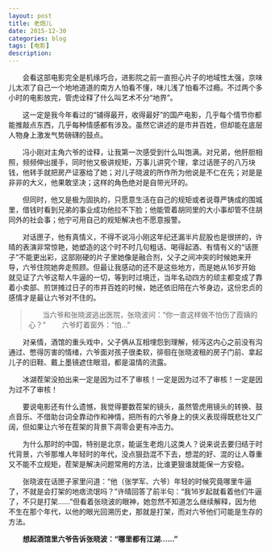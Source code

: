 ```yaml
---
layout: post
title: 老炮儿
date: 2015-12-30
categories: blog
tags: [电影]
description: 
---
```


　　会看这部电影完全是机缘巧合，进影院之前一直担心片子的地域性太强，京味儿太浓了自己一个地地道道的南方人怕看不懂，味儿浅了怕看不过瘾。不过两个多小时的电影放完，管虎诠释了什么叫艺术不分“地界”。

　　这一定是我今年看过的“铺得最开，收得最好”的国产电影，几乎每个情节你都能推敲点东西，几乎每种情感都有涉及。虽然它讲述的是市井百姓，但却能在底层人物身上激发气势磅礴的鼓点。

　　冯小刚对主角六爷的诠释，让我第一次感受到什么叫饱满。对兄弟，他肝胆相照，频频伸出援手，同时他又极讲规矩，万事儿讲究个理，拿过话匣子的八万块钱，他转手就把房产证塞给了她；对儿子晓波的所作所为他说是不仁在先；对是是非非的大义，他果敢坚决；这样的角色绝对是自带光环的。

　　但同时，他又是极为固执的，只愿意生活在自己的规矩或者说尊严铸成的围城里，借钱时看到兄弟的事业成功他拉不下脸；他能管着胡同里的大小事却管不住胡同外的社会事；他宁可用自己的规矩解决也不愿意报警。

　　对话匣子，他有真情义，不得不说冯小刚这年纪还漏半片屁股也是很拼的，许晴的表演非常惊艳，她塑造的这个时不时几句粗话、喝得起酒、有情有义的“话匣子”不能更出彩，这部刚硬的片子里她像是融合剂，父子之间冲突的时候她来开导，六爷住院她奔走照顾。但最让我感动的还不是这些地方，而是她从16岁开始就见证了六爷这帮人牛逼的一切，等到时过境迁，当年名动四方的顽主都变成了靠着小卖部、煎饼摊过日子的市井百姓的时候，她还依旧陪在六爷身边，这份忠贞的感情才是最让六爷对不住的。

>　　当六爷和张晓波逃出医院，张晓波问：“你一直这样做不怕伤了霞姨的心？”
>　　六爷盯着窗外：“怕…”

　　对亲情，酒馆的重头戏中，父子俩从互相埋怨到理解，倾泻这内心之前没有沟通过、憋得厉害的情绪，六爷面对孩子很柔软，徘徊在张晓波租的房子门前、拿起儿子的旧鞋、戴上墨镜遮住眼泪，都是温情的流露。

　　冰湖茬架没拍出来一定是因为过不了审核！一定是因为过不了审核！一定是因为过不了审核！

　　要说电影还有什么遗憾，我觉得要数茬架的镜头，虽然管虎用镜头的转换、鼓点音乐、不借助台词全靠动作和神情，把所有的六爷身上的侠义表现得既悲壮又广阔，但如果让六爷在茬架的背景下凋零会更有冲击力。

　　为什么那时的中国，特别是北京，能诞生老炮儿这类人？说来说去要归结于时代背景，六爷那堆人年轻时的年代，没点狠劲混不下去，想混的好、混的让人尊重又不能不立规矩，茬架是解决问题常用的方法，比谁更狠谁就能保一方安稳。

　　张晓波在话匣子家里问道：“他（张学军、六爷）年轻的时候究竟哪里牛逼了，不就是会打架的地痞流氓吗？”许晴回答了前半句：“我16岁起就看着他们牛逼了，不只是打架……”但看着张晓波的眼神，她忽然不知道怎么继续解释，因为他不生在那个年代，以他的眼光回溯历史，那就是打架，而对六爷他们可能是生存的方法。

　　__想起酒馆里六爷告诉张晓波：“哪里都有江湖……”__